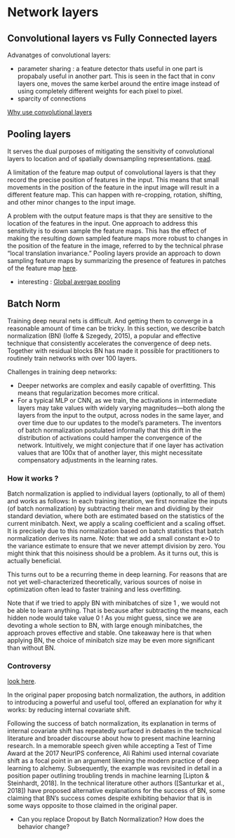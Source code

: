 # Network layers 

## Convolutional layers vs Fully Connected layers 
Advanatges of convolutional layers:
- parameter sharing : a feature detector thats useful in one part is propabaly useful in another part. This is seen in the fact that in conv layers one, moves the
same kerbel around the entire image instead of using completely different weights for each pixel to pixel. 
- sparcity of connections

[Why use convolutional layers](https://www.youtube.com/watch?v=ay3zYUeuyhU&list=PLkDaE6sCZn6Gl29AoE31iwdVwSG-KnDzF&index=11)

## Pooling layers

It serves the dual purposes of mitigating the sensitivity of convolutional layers to location and of spatially downsampling representations.
[read](https://d2l.ai/chapter_convolutional-neural-networks/pooling.html).

A limitation of the feature map output of convolutional layers is that they record the precise position of features in the input. This means that small 
movements in the position of the feature in the input image will result in a different feature map. This can happen with re-cropping, rotation, shifting, 
and other minor changes to the input image.

A problem with the output feature maps is that they are sensitive to the location of the features in the input. One approach to address this sensitivity is to 
down sample the feature maps. This has the effect of making the resulting down sampled feature maps more robust to changes in the position of the feature in the 
image, referred to by the technical phrase “local translation invariance.” Pooling layers provide an approach to down sampling feature maps by summarizing the 
presence of features in patches of the feature map [here](https://machinelearningmastery.com/pooling-layers-for-convolutional-neural-networks/).

- interesting : [Global avergae pooling](https://alexisbcook.github.io/2017/global-average-pooling-layers-for-object-localization/)

## Batch Norm

Training deep neural nets is difficult. And getting them to converge in a reasonable amount of time can be tricky. In this section, we describe batch 
normalization (BN) (Ioffe & Szegedy, 2015), a popular and effective technique that consistently accelerates the convergence of deep nets. Together with 
residual blocks BN has made it possible for practitioners to routinely train networks with over 100 layers.

Challenges in training deep networks:
- Deeper networks are complex and easily capable of overfitting. This means that regularization becomes more critical.
- For a typical MLP or CNN, as we train, the activations in intermediate layers may take values with widely varying magnitudes—both along the layers from the input
to the output, across nodes in the same layer, and over time due to our updates to the model’s parameters. The inventors of batch normalization postulated 
informally that this drift in the distribution of activations could hamper the convergence of the network. Intuitively, we might conjecture that if one layer has 
activation values that are 100x that of another layer, this might necessitate compensatory adjustments in the learning rates.

### How it works ?

Batch normalization is applied to individual layers (optionally, to all of them) and works as follows: In each training iteration, we first normalize the inputs 
(of batch normalization) by subtracting their mean and dividing by their standard deviation, where both are estimated based on the statistics of the current 
minibatch. Next, we apply a scaling coefficient and a scaling offset. It is precisely due to this normalization based on batch statistics that batch normalization
derives its name. Note: that we add a small constant  e>0  to the variance estimate to ensure that we never attempt division by zero.  You might think that this 
noisiness should be a problem. As it turns out, this is actually beneficial.

This turns out to be a recurring theme in deep learning. For reasons that are not yet well-characterized theoretically, various sources of noise in optimization 
often lead to faster training and less overfitting.

Note that if we tried to apply BN with minibatches of size  1 , we would not be able to learn anything. That is because after subtracting the means, each hidden 
node would take value  0 ! As you might guess, since we are devoting a whole section to BN, with large enough minibatches, the approach proves effective and stable.
One takeaway here is that when applying BN, the choice of minibatch size may be even more significant than without BN.

### Controversy 

[look here](https://d2l.ai/chapter_convolutional-modern/batch-norm.html).

In the original paper proposing batch normalization, the authors, in addition to introducing a powerful and useful tool, offered an explanation for why it works: 
by reducing internal covariate shift.

Following the success of batch normalization, its explanation in terms of internal covariate shift has repeatedly surfaced in debates in the technical literature 
and broader discourse about how to present machine learning research. In a memorable speech given while accepting a Test of Time Award at the 2017 NeurIPS 
conference, Ali Rahimi used internal covariate shift as a focal point in an argument likening the modern practice of deep learning to alchemy. Subsequently, 
the example was revisited in detail in a position paper outlining troubling trends in machine learning [Lipton & Steinhardt, 2018]. In the technical literature
other authors ([Santurkar et al., 2018]) have proposed alternative explanations for the success of BN, some claiming that BN’s success comes despite exhibiting 
behavior that is in some ways opposite to those claimed in the original paper.

- Can you replace Dropout by Batch Normalization? How does the behavior change?







